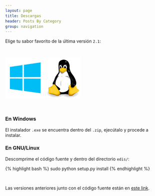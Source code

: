 ```yaml
---
layout: page
title: Descargas
header: Posts By Category
group: navigation
---
```


Elige tu sabor favorito de la última versión `2.1`:

<br>

[![win](win.png)](https://github.com/centaurialpha/edis/releases/download/v2.1/Edis-2.1-win-installer.zip) [![linux](linux.png)](https://github.com/centaurialpha/edis/archive/v2.1.zip)

<br>

### En Windows

El instalador `.exe` se encuentra dentro del `.zip`, ejecútalo y procede a instalar.

### En GNU/Linux

Descomprime el código fuente y dentro del directorio `edis/`:

{% highlight bash %}
sudo python setup.py install
{% endhighlight %}

<br>

Las versiones anteriores junto con el código fuente están en [este link](https://github.com/centaurialpha/edis/releases).